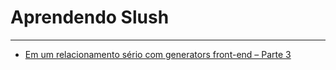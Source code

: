 # Aprendendo Slush

---


- [Em um relacionamento sério com generators front-end – Parte 3](http://tableless.com.br/em-um-relacionamento-serio-com-generators-front-end-parte-3/)
